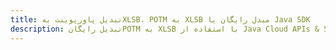 ---title: تبدیل پاورپوینت بهXLSB، POTM به XLSB مبدل رایگان یا Java SDKdescription: تبدیل رایگانPOTM به XLSB با استفاده از Java Cloud APIs & SDK. همچنین اسناد Microsoft PowerPoint را در Cloud ایجاد، ویرایش و رندر کنید.---